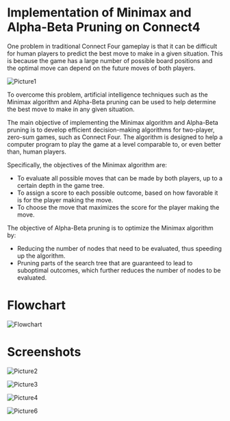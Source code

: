 
# Implementation of Minimax and Alpha-Beta Pruning on Connect4 
One problem in traditional Connect Four gameplay is that it can be difficult for human players to predict the best move to make in a given situation. This is because the game has a large number of possible board positions and the optimal move can depend on the future moves of both players.

![Picture1](https://github.com/dikidwid/Connect4-Game-with-AI/assets/92709211/2559210f-50bb-4013-993d-47b663a47666)

To overcome this problem, artificial intelligence techniques such as the Minimax algorithm and Alpha-Beta pruning can be used to help determine the best move to make in any given situation.

The main objective of implementing the Minimax algorithm and Alpha-Beta pruning is to develop efficient decision-making algorithms for two-player, zero-sum games, such as Connect Four. The algorithm is designed to help a computer program to play the game at a level comparable to, or even better than, human players. 

Specifically, the objectives of the Minimax algorithm are:

- To evaluate all possible moves that can be made by both players, up to a certain depth in the game tree.
- To assign a score to each possible outcome, based on how favorable it is for the player making the move.
- To choose the move that maximizes the score for the player making the move.

The objective of Alpha-Beta pruning is to optimize the Minimax algorithm by:
- Reducing the number of nodes that need to be evaluated, thus speeding up the algorithm.
- Pruning parts of the search tree that are guaranteed to lead to suboptimal outcomes, which further reduces the number of nodes to be evaluated.

# Flowchart

![Flowchart](https://github.com/dikidwid/Connect4-Game-with-AI/assets/92709211/2f938d08-0fce-481d-bfe8-5d3d7a85093b)

# Screenshots

![Picture2](https://github.com/dikidwid/Connect4-Game-with-AI/assets/92709211/8e216b7c-0d7e-4e26-965b-8543da8a91f2)

![Picture3](https://github.com/dikidwid/Connect4-Game-with-AI/assets/92709211/f05b9821-89c0-462f-b093-c74f6cb46b0c)

![Picture4](https://github.com/dikidwid/Connect4-Game-with-AI/assets/92709211/d54f36b9-8b75-40b2-83f5-9cf63105ce8d)

![Picture6](https://github.com/dikidwid/Connect4-Game-with-AI/assets/92709211/aa872c77-1f6d-4b60-8b83-8c5b8dd46fbb)

